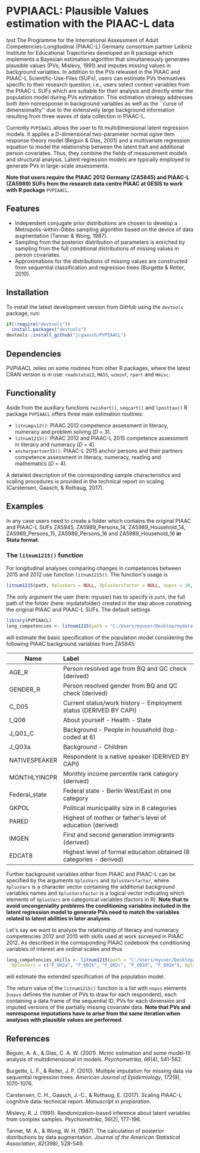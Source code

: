 # PVPIAACL: Plausible Values estimation with the PIAAC-L data

*test*
The Programme for the International Assessment of Adult Competencies-Longitudinal (PIAAC-L) Germany consortium partner Leibniz Institute for Educational Trajectories developed an R package which implements a Bayesian estimation algorithm that simultaneously generates plausible values (PVs; Mislevy, 1991) and imputes missing values in background variables. In addition to the PVs released in the PIAAC and PIAAC-L Scientific-Use-Files (SUFs), users can estimate PVs themselves specific to their research question, i.e., users select context variables from the PIAAC-L SUFs which are suitable for their analysis and directly enter the population model during PVs estimation. This estimation strategy addresses both item nonresponse in background variables as well as the ``curse of dimensionality'' due to the extensively large background information resulting from three waves of data collection in PIAAC-L. 

Currently `PVPIAACL` allows the user to fit multidimensional latent regression models. It applies a *D*-dimensional two-parameter normal ogive item response theory model (Beguin & Glas, 2001) and a multivariate regression equation to model the relationship between the latent trait and additional person covariates. Thus, they combine the fields of measurement models and structural analysis. Latent regression models are typically employed to generate PVs in large-scale assessments.

**Note that users require the PIAAC 2012 Germany (ZA5845) and PIAAC-L (ZA5989) SUFs from the research data centre PIAAC at GESIS to work with R package** `PVPIAACL`.

## Features

- Independent conjugate prior distributions are chosen to develop a Metropolis-within-Gibbs sampling algorithm based on the device of data augmentation (Tanner & Wong, 1987).
-   Sampling from the posterior distribution of parameters is enriched by sampling from the full conditional distributions of missing values in person covariates.
-   Approximations for the distributions of missing values are constructed from sequential classification and regression trees (Burgette & Reiter, 2010).

## Installation

To install the latest development version from GitHub using the `devtools` package, run:

``` r
if(!require("devtools"))
  install.packages("devtools")
devtools::install_github("jcgaasch/PVPIAACL")
```

## Dependencies

PVPIAACL relies on some routines from other R packages, where the latest CRAN version is in use: `readstata13`, `MASS`, `ucminf`, `rpart` and `Hmisc`.

## Functionality

Aside from the auxiliary functions `rwishart()`, `seqcart()` and `lposttau()` R package `PVPIAACL` offers three main estimation routines: 

- `litnumps12()`: PIAAC 2012 competence assessment in literacy, numeracy and problem solving (*D* = 3).
- `litnum1215()`: PIAAC 2012 and PIAAC-L 2015 competence assessment in literacy and numeracy (*D* = 4).
- `anchorpartner15()`: PIAAC-L 2015 anchor persons and their partners competence assessment in literacy, numeracy, reading and mathematics (*D* = 4).

A detailed description of the corresponding sample characteristics and scaling procedures is provided in the technical report on scaling (Carstensen, Gaasch, & Rothaug, 2017).

## Examples

In any case users need to create a folder which contains the original PIAAC and PIAAC-L SUFs ZA5845, ZA5989_Persons_14, ZA5989_Household_14, ZA5989_Persons_15, ZA5989_Persons_16 and ZA5989_Household_16 **in Stata format**.

### The `litnum1215()` function

For longitudinal analyses comparing changes in competences between 2015 and 2012 use function `litnum1215()`. The function's usage is

``` r
litnum1215(path, XplusVars = NULL, XplusVarsfactor = NULL, nopvs = 10, itermcmc = 22000, burnin = 2000)
```

The only argument the user (here: myuser) has to specify is `path`, the full path of the folder (here: mydatafolder) created in the step above conatining the original PIAAC and PIAAC-L SUFs. The default settings

``` r
library(PVPIAACL)
long_competencies <- litnum1215(path = "C:/Users/myuser/Desktop/mydatafolder/")
```

will estimate the basic specification of the population model considering the following PIAAC background variables from ZA5845:

| Name          | Label                                                               |
| ------------- |:--------------------------------------------------------------------|
| AGE_R         | Person resolved age from BQ and QC check (derived)                  | 
| GENDER_R      | Person resolved gender from BQ and QC check (derived)               |
| C_D05         | Current status/work history - Employment status (DERIVED BY CAPI)   | 
| I_Q08         | About yourself - Health - State                                     | 
| J_Q01_C       | Background - People in household (top-coded at 6)                   | 
| J_Q03a        | Background - Children                                               | 
| NATIVESPEAKER | Respondent is a native speaker (DERIVED BY CAPI)                    | 
| MONTHLYINCPR  | Monthly income percentile rank category (derived)                   | 
| Federal_state | Federal state - Berlin West/East in one category                    |
| GKPOL         | Political municipality size in 8 categories                         | 
| PARED         | Highest of mother or father's level of education (derived)          | 
| IMGEN         | First and second generation immigrants (derived)                    | 
| EDCAT8        | Highest level of formal education obtained (8 categories - derived) | 

Further background variables either from PIAAC and PIAAC-L can be specified by the arguments `XplusVars` and `XplusVarsfactor`, where `XplusVars` is a character vector containing the additional background variables names and `XplusVarsfactor` is a logical vector indicating which elements of `XplusVars` are categorical variables (factors in R). **Note that to avoid uncongeniality problems the conditioning variables included in the latent regression model to generate PVs need to match the variables related to latent abilities in later analyses**. 

Let's say we want to analyze the relationship of literacy and numeracy competencies 2012 and 2015 with skills used at work surveyed in PIAAC 2012. As described in the corresponding PIAAC codebook the conditioning variables of interest are ordinal scales and thus 

``` r
long_competencies_skills <- litnum1215(path = "C:/Users/myuser/Desktop/mydatafolder/", 
  XplusVars = c("F_Q02a", "F_Q02b", "F_Q02c", "F_Q02d", "F_Q02e"), XplusVarsfactor = rep(F, 5))
```

will estimate the extended specification of the population model.

The return value of the `litnum1215()` function is a list with `nopvs` elements (`nopvs` defines the number of PVs to draw for each respondent), each containing a data frame of the sequential ID, PVs for each dimension and imputed versions of the partially missing covariate data. **Note that PVs and nonresponse imputations have to arise from the same iteration when analyses with plausible values are performed**.

## References

Beguin, A. A., & Glas, C. A. W. (2001). Mcmc estimation and some model-fit analysis of multidimensional irt models. *Psychometrika*, *66*(4), 541-562.

Burgette, L. F., & Reiter, J. P. (2010). Multiple imputation for missing data via sequential regression trees. *American Journal of Epidemiology*, *172*(9), 1070-1076.

Carstensen, C. H., Gaasch, J.-C., & Rothaug, E. (2017). Scaling PIAAC-L cognitive data: technical report. *Manuscript in preparation*.

Mislevy, R. J. (1991). Randomization-based inference about latent variables from complex samples. *Psychometrika*, *56*(2), 177-196.

Tanner, M. A., & Wong, W. H. (1987). The calculation of posterior distributions by data augmentation. *Journal of the American Statistical Association*, *82*(398), 528-549.
